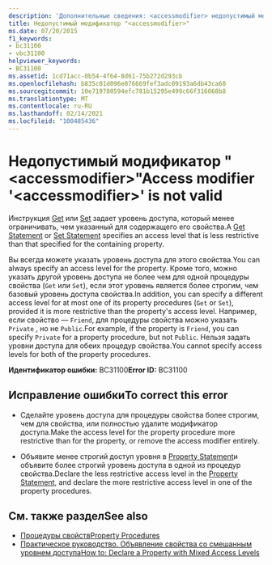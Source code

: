 ```yaml
---
description: 'Дополнительные сведения: <accessmodifier> недопустимый модификатор доступа ""'
title: Недопустимый модификатор "<accessmodifier>"
ms.date: 07/20/2015
f1_keywords:
- bc31100
- vbc31100
helpviewer_keywords:
- BC31100
ms.assetid: 1cd71acc-0b54-4f64-8d61-75b272d293cb
ms.openlocfilehash: b835c01d096e076669fef3adc09193a6db43ca60
ms.sourcegitcommit: 10e719780594efc781b15295e499c66f316068b8
ms.translationtype: MT
ms.contentlocale: ru-RU
ms.lasthandoff: 02/14/2021
ms.locfileid: "100485436"
---
```

# <a name="access-modifier-accessmodifier-is-not-valid"></a><span data-ttu-id="cea50-103">Недопустимый модификатор "\<accessmodifier>"</span><span class="sxs-lookup"><span data-stu-id="cea50-103">Access modifier '\<accessmodifier>' is not valid</span></span>

<span data-ttu-id="cea50-104">Инструкция [Get](../language-reference/statements/get-statement.md) или [Set](../language-reference/statements/set-statement.md) задает уровень доступа, который менее ограничивать, чем указанный для содержащего его свойства.</span><span class="sxs-lookup"><span data-stu-id="cea50-104">A [Get Statement](../language-reference/statements/get-statement.md) or [Set Statement](../language-reference/statements/set-statement.md) specifies an access level that is less restrictive than that specified for the containing property.</span></span>  
  
 <span data-ttu-id="cea50-105">Вы всегда можете указать уровень доступа для этого свойства.</span><span class="sxs-lookup"><span data-stu-id="cea50-105">You can always specify an access level for the property.</span></span> <span data-ttu-id="cea50-106">Кроме того, можно указать другой уровень доступа не более чем для одной процедуры свойства (`Get` или `Set`), если этот уровень является более строгим, чем базовый уровень доступа свойства.</span><span class="sxs-lookup"><span data-stu-id="cea50-106">In addition, you can specify a different access level for at most one of its property procedures (`Get` or `Set`), provided it is more restrictive than the property's access level.</span></span> <span data-ttu-id="cea50-107">Например, если свойство — `Friend`, для процедуры свойства можно указать `Private` , но не `Public`.</span><span class="sxs-lookup"><span data-stu-id="cea50-107">For example, if the property is `Friend`, you can specify `Private` for a property procedure, but not `Public`.</span></span> <span data-ttu-id="cea50-108">Нельзя задать уровни доступа для обеих процедур свойства.</span><span class="sxs-lookup"><span data-stu-id="cea50-108">You cannot specify access levels for both of the property procedures.</span></span>  
  
 <span data-ttu-id="cea50-109">**Идентификатор ошибки:** BC31100</span><span class="sxs-lookup"><span data-stu-id="cea50-109">**Error ID:** BC31100</span></span>  
  
## <a name="to-correct-this-error"></a><span data-ttu-id="cea50-110">Исправление ошибки</span><span class="sxs-lookup"><span data-stu-id="cea50-110">To correct this error</span></span>  
  
- <span data-ttu-id="cea50-111">Сделайте уровень доступа для процедуры свойства более строгим, чем для свойства, или полностью удалите модификатор доступа.</span><span class="sxs-lookup"><span data-stu-id="cea50-111">Make the access level for the property procedure more restrictive than for the property, or remove the access modifier entirely.</span></span>  
  
- <span data-ttu-id="cea50-112">Объявите менее строгий доступ уровня в [Property Statement](../language-reference/statements/property-statement.md)и объявите более строгий уровень доступа в одной из процедур свойства.</span><span class="sxs-lookup"><span data-stu-id="cea50-112">Declare the less restrictive access level in the [Property Statement](../language-reference/statements/property-statement.md), and declare the more restrictive access level in one of the property procedures.</span></span>  
  
## <a name="see-also"></a><span data-ttu-id="cea50-113">См. также раздел</span><span class="sxs-lookup"><span data-stu-id="cea50-113">See also</span></span>

- [<span data-ttu-id="cea50-114">Процедуры свойств</span><span class="sxs-lookup"><span data-stu-id="cea50-114">Property Procedures</span></span>](../programming-guide/language-features/procedures/property-procedures.md)
- [<span data-ttu-id="cea50-115">Практическое руководство. Объявление свойства со смешанным уровнем доступа</span><span class="sxs-lookup"><span data-stu-id="cea50-115">How to: Declare a Property with Mixed Access Levels</span></span>](../programming-guide/language-features/procedures/how-to-declare-a-property-with-mixed-access-levels.md)
